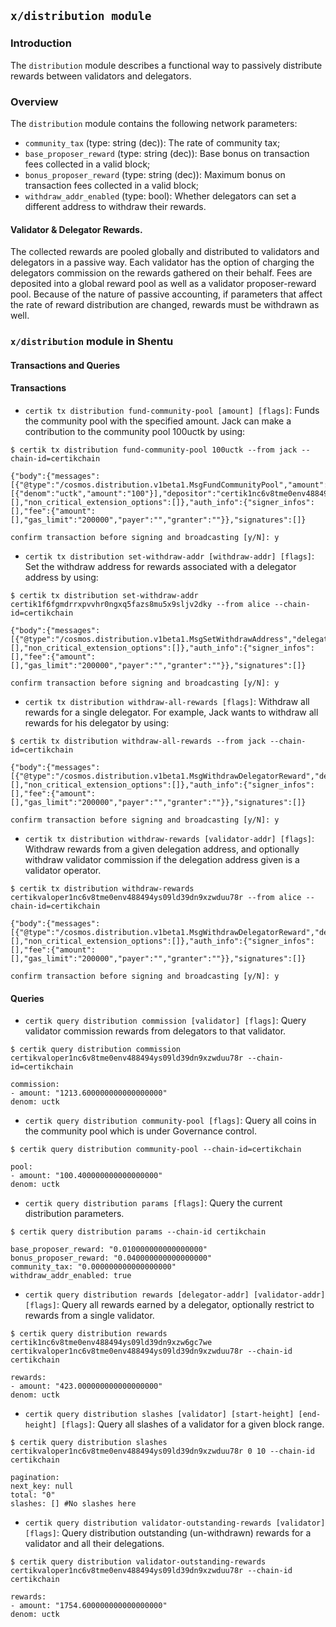 ﻿## `x/distribution module`

### Introduction
The  `distribution`  module describes a functional way to passively distribute rewards between validators and delegators. 

### Overview
The `distribution` module contains the following network parameters:

 -   `community_tax`  (type: string (dec)): The rate of community tax;
-   `base_proposer_reward` (type: string (dec)):    Base bonus on transaction fees collected in a valid block;
-   `bonus_proposer_reward`  (type: string (dec)):  Maximum bonus on transaction fees collected in a valid block;
-   `withdraw_addr_enabled`  (type: bool):  Whether delegators can set a different address to withdraw their rewards.

 #### Validator & Delegator Rewards.
The collected rewards are pooled globally and distributed to validators and delegators in a passive way. Each validator has the option of charging the delegators commission on the rewards gathered on their behalf. Fees are deposited into a global reward pool as well as a validator proposer-reward pool. Because of the nature of passive accounting, if parameters that affect the rate of reward distribution are changed, rewards must be withdrawn as well.
	


### `x/distribution` module in Shentu
#### Transactions and Queries 
#### **Transactions**
- `certik tx distribution fund-community-pool [amount] [flags]`: Funds the community pool with the specified amount. Jack can make a contribution to the community pool 100uctk by using:
```{engine='sh'}
$ certik tx distribution fund-community-pool 100uctk --from jack --chain-id=certikchain

{"body":{"messages":[{"@type":"/cosmos.distribution.v1beta1.MsgFundCommunityPool","amount":[{"denom":"uctk","amount":"100"}],"depositor":"certik1nc6v8tme0env488494ys09ld39dn9xzw6gc7we"}],"memo":"","timeout_height":"0","extension_options":[],"non_critical_extension_options":[]},"auth_info":{"signer_infos":[],"fee":{"amount":[],"gas_limit":"200000","payer":"","granter":""}},"signatures":[]}

confirm transaction before signing and broadcasting [y/N]: y
```

- `certik tx distribution set-withdraw-addr [withdraw-addr] [flags]`: Set the withdraw address for rewards associated with a delegator address by using:
```{engine='sh'}
$ certik tx distribution set-withdraw-addr certik1f6fgmdrrxpvvhr0ngxq5fazs8mu5x9sljv2dky --from alice --chain-id=certikchain

{"body":{"messages":[{"@type":"/cosmos.distribution.v1beta1.MsgSetWithdrawAddress","delegator_address":"certik1f6fgmdrrxpvvhr0ngxq5fazs8mu5x9sljv2dky","withdraw_address":"certik1f6fgmdrrxpvvhr0ngxq5fazs8mu5x9sljv2dky"}],"memo":"","timeout_height":"0","extension_options":[],"non_critical_extension_options":[]},"auth_info":{"signer_infos":[],"fee":{"amount":[],"gas_limit":"200000","payer":"","granter":""}},"signatures":[]}

confirm transaction before signing and broadcasting [y/N]: y
```
- `certik tx distribution withdraw-all-rewards [flags]`: Withdraw all rewards for a single delegator. For example, Jack wants to withdraw all rewards for his delegator by using:
```{engine='sh'}
$ certik tx distribution withdraw-all-rewards --from jack --chain-id=certikchain

{"body":{"messages":[{"@type":"/cosmos.distribution.v1beta1.MsgWithdrawDelegatorReward","delegator_address":"certik1nc6v8tme0env488494ys09ld39dn9xzw6gc7we","validator_address":"certikvaloper1nc6v8tme0env488494ys09ld39dn9xzwduu78r"}],"memo":"","timeout_height":"0","extension_options":[],"non_critical_extension_options":[]},"auth_info":{"signer_infos":[],"fee":{"amount":[],"gas_limit":"200000","payer":"","granter":""}},"signatures":[]}

confirm transaction before signing and broadcasting [y/N]: y
```
- `certik tx distribution withdraw-rewards [validator-addr] [flags]`: Withdraw rewards from a given delegation address, and optionally withdraw validator commission if the delegation address given is a validator operator. 

```{engine = 'sh'
$ certik tx distribution withdraw-rewards certikvaloper1nc6v8tme0env488494ys09ld39dn9xzwduu78r --from alice --chain-id=certikchain

{"body":{"messages":[{"@type":"/cosmos.distribution.v1beta1.MsgWithdrawDelegatorReward","delegator_address":"certik1f6fgmdrrxpvvhr0ngxq5fazs8mu5x9sljv2dky","validator_address":"certikvaloper1nc6v8tme0env488494ys09ld39dn9xzwduu78r"}],"memo":"","timeout_height":"0","extension_options":[],"non_critical_extension_options":[]},"auth_info":{"signer_infos":[],"fee":{"amount":[],"gas_limit":"200000","payer":"","granter":""}},"signatures":[]}
  
confirm transaction before signing and broadcasting [y/N]: y
```

#### **Queries**
- `certik query distribution commission [validator] [flags]`: Query validator commission rewards from delegators to that validator.

```{enginer = 'sh'} 
$ certik query distribution commission certikvaloper1nc6v8tme0env488494ys09ld39dn9xzwduu78r --chain-id=certikchain

commission:
- amount: "1213.600000000000000000"
denom: uctk
```
- `certik query distribution community-pool [flags]`: Query all coins in the community pool which is under Governance control.
```{engine = 'sh'}
$ certik query distribution community-pool --chain-id=certikchain

pool:
- amount: "100.400000000000000000"
denom: uctk
```
- `certik query distribution params [flags]`: Query the current distribution parameters.
```{engine = 'sh'}
$ certik query distribution params --chain-id certikchain

base_proposer_reward: "0.010000000000000000"
bonus_proposer_reward: "0.040000000000000000"
community_tax: "0.000000000000000000"
withdraw_addr_enabled: true
```
- `certik query distribution rewards [delegator-addr] [validator-addr] [flags]`: Query all rewards earned by a delegator, optionally restrict to rewards from a single validator. 
```{engine = 'sh'}
$ certik query distribution rewards certik1nc6v8tme0env488494ys09ld39dn9xzw6gc7we certikvaloper1nc6v8tme0env488494ys09ld39dn9xzwduu78r --chain-id certikchain

rewards:
- amount: "423.000000000000000000"
denom: uctk
```
- `certik query distribution slashes [validator] [start-height] [end-height] [flags]`: Query all slashes of a validator for a given block range.
```{engine = 'sh'}
$ certik query distribution slashes certikvaloper1nc6v8tme0env488494ys09ld39dn9xzwduu78r 0 10 --chain-id certikchain

pagination:
next_key: null
total: "0"
slashes: [] #No slashes here
```
- `certik query distribution validator-outstanding-rewards [validator] [flags]`:  Query distribution outstanding (un-withdrawn) rewards for a validator and all their delegations.
```{engine = 'sh'}
$ certik query distribution validator-outstanding-rewards certikvaloper1nc6v8tme0env488494ys09ld39dn9xzwduu78r --chain-id certikchain

rewards:
- amount: "1754.600000000000000000"
denom: uctk
```
